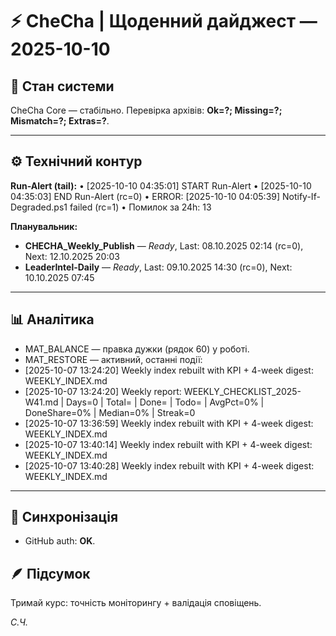 # ⚡️ CheCha | Щоденний дайджест — 2025-10-10

## 🧭 Стан системи
CheCha Core — стабільно. Перевірка архівів: **Ok=?; Missing=?; Mismatch=?; Extras=?**.

---

## ⚙️ Технічний контур
**Run-Alert (tail):**
• [2025-10-10 04:35:01] START Run-Alert
• [2025-10-10 04:35:03] END Run-Alert (rc=0)
• ERROR: [2025-10-10 04:05:39] Notify-If-Degraded.ps1 failed (rc=1)
• Помилок за 24h: 13

**Планувальник:**
- **CHECHA_Weekly_Publish** — *Ready*, Last: 08.10.2025 02:14 (rc=0), Next: 12.10.2025 20:03
- **LeaderIntel-Daily** — *Ready*, Last: 09.10.2025 14:30 (rc=0), Next: 10.10.2025 07:45

---

## 📊 Аналітика
- MAT_BALANCE — правка дужки (рядок 60) у роботі.
- MAT_RESTORE — активний, останні події:
- [2025-10-07 13:24:20] Weekly index rebuilt with KPI + 4-week digest: WEEKLY_INDEX.md
- [2025-10-07 13:24:20] Weekly report: WEEKLY_CHECKLIST_2025-W41.md | Days=0 | Total= | Done= | Todo= | AvgPct=0% | DoneShare=0% | Median=0% | Streak=0
- [2025-10-07 13:36:59] Weekly index rebuilt with KPI + 4-week digest: WEEKLY_INDEX.md
- [2025-10-07 13:40:14] Weekly index rebuilt with KPI + 4-week digest: WEEKLY_INDEX.md
- [2025-10-07 13:40:28] Weekly index rebuilt with KPI + 4-week digest: WEEKLY_INDEX.md

---

## 📡 Синхронізація
- GitHub auth: **OK**.

## 🪶 Підсумок
Тримай курс: точність моніторингу + валідація сповіщень.

_С.Ч._
